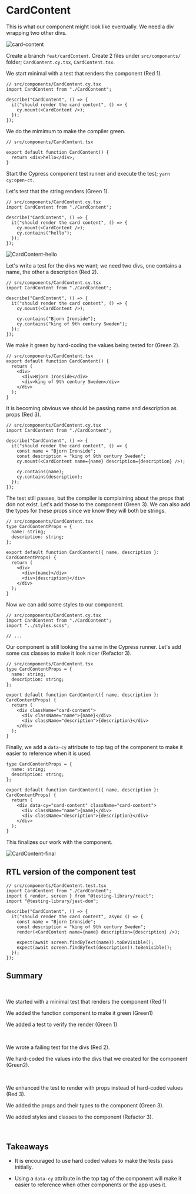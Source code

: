 # CardContent

This is what our component might look like eventually. We need a div wrapping two other divs.

![card-content](../img/card-content.png)

Create a branch `feat/cardContent`. Create 2 files under `src/components/` folder; `CardContent.cy.tsx`, `CardContent.tsx`.

We start minimal with a test that renders the component (Red 1).

```typescriptx
// src/components/CardContent.cy.tsx
import CardContent from "./CardContent";

describe("CardContent", () => {
  it("should render the card content", () => {
    cy.mount(<CardContent />);
  });
});
```

We do the mimimum to make the compiler green.

```typescriptx
// src/components/CardContent.tsx

export default function CardContent() {
  return <div>hello</div>;
}
```

Start the Cypress component test runner and execute the test; `yarn cy:open-ct`.

Let's test that the string renders (Green 1).

```typescriptx
// src/components/CardContent.cy.tsx
import CardContent from "./CardContent";

describe("CardContent", () => {
  it("should render the card content", () => {
    cy.mount(<CardContent />);
    cy.contains("hello");
  });
});
```

![CardContent-hello](../img/CardContent-hello.png)

Let's write a test for the divs we want; we need two divs, one contains a name, the other a description (Red 2).

```typescriptx
// src/components/CardContent.cy.tsx
import CardContent from "./CardContent";

describe("CardContent", () => {
  it("should render the card content", () => {
    cy.mount(<CardContent />);

    cy.contains("Bjorn Ironside");
    cy.contains("king of 9th century Sweden");
  });
});
```

We make it green by hard-coding the values being tested for (Green 2).

```typescriptx
// src/components/CardContent.tsx
export default function CardContent() {
  return (
    <div>
      <div>Bjorn Ironside</div>
      <div>king of 9th century Sweden</div>
    </div>
  );
}
```

It is becoming obvious we should be passing name and description as props (Red 3).

```typescriptx
// src/components/CardContent.cy.tsx
import CardContent from "./CardContent";

describe("CardContent", () => {
  it("should render the card content", () => {
    const name = "Bjorn Ironside";
    const description = "king of 9th century Sweden";
    cy.mount(<CardContent name={name} description={description} />);

    cy.contains(name);
    cy.contains(description);
  });
});
```

The test still passes, but the compiler is complaining about the props that don not exist. Let's add those to the component (Green 3). We can also add the types for these props since we know they will both be strings.

```typescriptx
// src/components/CardContent.tsx
type CardContentProps = {
  name: string;
  description: string;
};

export default function CardContent({ name, description }: CardContentProps) {
  return (
    <div>
      <div>{name}</div>
      <div>{description}</div>
    </div>
  );
}
```

Now we can add some styles to our component.

```typescriptx
// src/components/CardContent.cy.tsx
import CardContent from "./CardContent";
import "../styles.scss";

// ...
```

Our component is still looking the same in the Cypress runner. Let's add some css classes to make it look nicer (Refactor 3).

```typescriptx
// src/components/CardContent.tsx
type CardContentProps = {
  name: string;
  description: string;
};

export default function CardContent({ name, description }: CardContentProps) {
  return (
    <div className="card-content">
      <div className="name">{name}</div>
      <div className="description">{description}</div>
    </div>
  );
}
```

Finally, we add a `data-cy` attribute to top tag of the component to make it easier to reference when it is used.

```typescriptx
type CardContentProps = {
  name: string;
  description: string;
};

export default function CardContent({ name, description }: CardContentProps) {
  return (
    <div data-cy="card-content" className="card-content">
      <div className="name">{name}</div>
      <div className="description">{description}</div>
    </div>
  );
}
```

This finalizes our work with the component.

![CardContent-final](../img/CardContent-final.png)

## RTL version of the component test

```typescriptx
// src/components/CardContent.test.tsx
import CardContent from "./CardContent";
import { render, screen } from "@testing-library/react";
import "@testing-library/jest-dom";

describe("CardContent", () => {
  it("should render the card content", async () => {
    const name = "Bjorn Ironside";
    const description = "king of 9th century Sweden";
    render(<CardContent name={name} description={description} />);

    expect(await screen.findByText(name)).toBeVisible();
    expect(await screen.findByText(description)).toBeVisible();
  });
});
```

## Summary

<br />

We started with a minimal test that renders the component (Red 1)

We added the function component to make it green (Green1)

We added a test to verify the render (Green 1)

<br />

We wrote a failing test for the divs (Red 2).

We hard-coded the values into the divs that we created for the component (Green2).

<br />

We enhanced the test to render with props instead of hard-coded values (Red 3).

We added the props and their types to the component (Green 3).

We added styles and classes to the component (Refactor 3).

<br />

## Takeaways

- It is encouraged to use hard coded values to make the tests pass initially.

- Using a `data-cy` attribute in the top tag of the component will make it easier to reference when other components or the app uses it.
